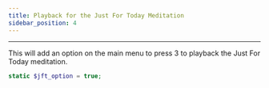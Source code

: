 ```yaml
---
title: Playback for the Just For Today Meditation
sidebar_position: 4
---
```


---

This will add an option on the main menu to press 3 to playback the Just For Today meditation.

```php
static $jft_option = true;
```
